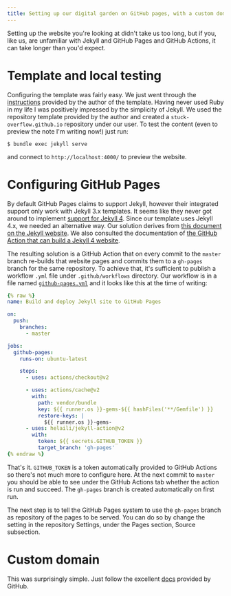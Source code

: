 ```yaml
---
title: Setting up our digital garden on GitHub pages, with a custom domain
---
```


Setting up the website you're looking at didn't take us too long, but if you,
like us, are unfamiliar with Jekyll and GitHub Pages and GitHub Actions, it can
take longer than you'd expect.

# Template and local testing

Configuring the template was fairly easy. We just went through the
[instructions](https://maximevaillancourt.com/blog/setting-up-your-own-digital-garden-with-jekyll)
provided by the author of the template. Having never used Ruby in my life I was
positively impressed by the simplicity of Jekyll. We used the repository
template provided by the author and created a `stuck-overflow.github.io`
repository under our user. To test the content (even to preview the note I'm
writing now!) just run:

```
$ bundle exec jekyll serve
```

and connect to `http://localhost:4000/` to preview the website.

# Configuring GitHub Pages

By default GitHub Pages claims to support Jekyll, however their integrated
support only work with Jekyll 3.x templates. It seems like they never got
around to implement [support for Jekyll
4](https://github.com/github/pages-gem/issues/651). Since our template uses
Jekyll 4.x, we needed an alternative way. Our solution derives from [this
document on the Jekyll
website](https://jekyllrb.com/docs/continuous-integration/github-actions/). We
also consulted the documentation of [the GitHub Action that can build a Jekyll
4 website](https://github.com/helaili/jekyll-action).

The resulting solution is a GitHub Action that on every commit to the `master`
branch re-builds that website pages and commits them to a `gh-pages` branch for
the same repository. To achieve that, it's sufficient to publish a workflow
`.yml` file under `.github/workflows` directory. Our workflow is in a file
named
[`github-pages.yml`](https://github.com/stuck-overflow/stuck-overflow.github.io/blob/master/.github/workflows/github-pages.yml)
and it looks like this at the time of writing:

```yml
{% raw %}
name: Build and deploy Jekyll site to GitHub Pages

on:
  push:
    branches:
      - master

jobs:
  github-pages:
    runs-on: ubuntu-latest

    steps:
      - uses: actions/checkout@v2

      - uses: actions/cache@v2
        with:
          path: vendor/bundle
          key: ${{ runner.os }}-gems-${{ hashFiles('**/Gemfile') }}
          restore-keys: |
            ${{ runner.os }}-gems-
      - uses: helaili/jekyll-action@v2
        with:
          token: ${{ secrets.GITHUB_TOKEN }}
          target_branch: 'gh-pages'
{% endraw %}
```

That's it. `GITHUB_TOKEN` is a token automatically provided to GitHub Actions
so there's not much more to configure here. At the next commit to `master` you
should be able to see under the GitHub Actions tab whether the action is run
and succeed. The `gh-pages` branch is created automatically on first run.

The next step is to tell the GitHub Pages system to use the `gh-pages` branch
as repository of the pages to be served. You can do so by change the setting in
the repository Settings, under the Pages section, Source subsection.

# Custom domain

This was surprisingly simple. Just follow the excellent
[docs](https://docs.github.com/en/pages/configuring-a-custom-domain-for-your-github-pages-site)
provided by GitHub.
